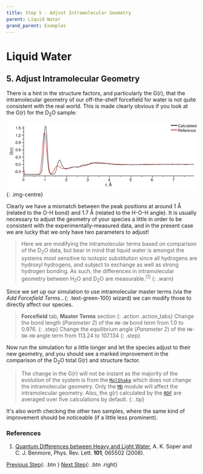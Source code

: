 ```yaml
---
title: Step 5 - Adjust Intramolecular Geometry
parent: Liquid Water
grand_parent: Examples
---
```

# Liquid Water

## 5. Adjust Intramolecular Geometry

There is a hint in the structure factors, and particularly the G(r), that the intramolecular geometry of our off-the-shelf forcefield for water is not quite consistent with the real world.  This is made clearly obvious if you look at the G(r) for the D<sub>2</sub>O sample:

![Equilibrated water (D2O) G(r) with effective broadening applied to intramolecular g(r)](equilibrated-d2o-broadened-gr.png){: .img-centre}

Clearly we have a mismatch between the peak positions at around 1 &#8491; (related to the O-H bond) and 1.7 &#8491; (related to the H-O-H angle). It is usually necessary to adjust the geometry of your species a little in order to be consistent with the experimentally-measured data, and in the present case we are lucky that we only have two parameters to adjust!

> Here we are modifying the intramolecular terms based on comparison of the D<sub>2</sub>O data, but bear in mind that liquid water is amongst the systems most sensitive to isotopic substitution since all hydrogens are hydroxyl hydrogens, and subject to exchange as well as strong hydrogen bonding. As such, the differences in intramolecular geometry between H<sub>2</sub>O and D<sub>2</sub>O are measurable.<sup>[1]</sup>
{: .warn}

Since we set up our simulation to use intramolecular master terms (via the _Add Forcefield Terms..._{: .text-green-100} wizard) we can modify those to directly affect our species.

> **Forcefield** tab, **Master Terms** section
{: .action .action_tabs}
> Change the bond length (_Parameter 2_) of the `HW-OW` bond term from 1.0 to 0.976.
{: .step}
> Change the equilibrium angle (_Parameter 2_) of the `HW-OW-HW` angle term from 113.24 to 107.134
{: .step}

Now run the simulation for a little longer and let the species adjust to their new geometry, and you should see a marked improvement in the comparison of the D<sub>2</sub>O total G(r) and structure factor.

> The change in the G(r) will not be instant as the majority of the evolution of the system is from the [`MolShake`](/userguide/modules/molshake) which does not change the intramolecular geometry. Only the [`MD`](/userguide/modules/md) module will affect the intramolecular geometry. Also, the g(r) calculated by the [`RDF`](/userguide/modules/rdf) are averaged over five calculations by default.
{: .tip}

It's also worth checking the other two samples, where the same kind of improvement should be noticeable (if a little less prominent).

### References
1. [Quantum Differences between Heavy and Light Water](https://journals.aps.org/prl/abstract/10.1103/PhysRevLett.101.065502), A. K. Soper and C. J. Benmore, Phys. Rev. Lett. **101**, 065502 (2008).

[Previous Step](step4.md){: .btn }   [Next Step](step6.md){: .btn .right}
